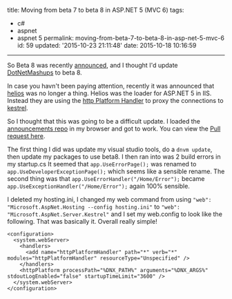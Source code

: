 title: Moving from beta 7 to beta 8 in ASP.NET 5 (MVC 6)
tags:

  - c#
  - aspnet
  - aspnet 5
permalink: moving-from-beta-7-to-beta-8-in-asp-net-5-mvc-6
id: 59
updated: '2015-10-23 21:11:48'
date: 2015-10-18 10:16:59
---

So Beta 8 was recently [announced](http://blogs.msdn.com/b/webdev/archive/2015/10/15/announcing-availability-of-asp-net-5-beta8.aspx), and I thought I'd update [DotNetMashups](http://dotnetmashup.azurewebsites.net) to beta 8.

In case you havn't been paying attention, recently it was announced that [helios](https://github.com/aspnet/Announcements/issues/69) was no longer a thing. Helios was the loader for ASP.NET 5 in IIS. Instead they are using the [http Platform Handler](https://azure.microsoft.com/en-us/blog/announcing-the-release-of-the-httpplatformhandler-module-for-iis-8/) to proxy the connections to [kestrel](https://github.com/aspnet/KestrelHttpServer).

So I thought that this was going to be a difficult update. I loaded the [announcements repo](https://github.com/aspnet/Announcements/milestones/1.0.0-beta8) in my browser and got to work. You can view the [Pull request here](https://github.com/tparnell8/DotNetMashup/pull/8/files).
<!-- more -->
The first thing I did was update my visual studio tools, do a `dnvm update`, then update my packages to use beta8. I then ran into was 2 build errors in my startup.cs It seemed that `app.UseErrorPage();` was renamed to `app.UseDeveloperExceptionPage();` which seems like a sensible rename. The second thing was that `app.UseErrorHandler("/Home/Error");` became `app.UseExceptionHandler("/Home/Error");` again 100% sensible.

I deleted my hosting.ini, I changed my web command from using `"web": "Microsoft.AspNet.Hosting --config hosting.ini"` to `"web": "Microsoft.AspNet.Server.Kestrel"` and I set my web.config to look like the following. That was basically it. Overall really simple!

```language-markup
<configuration>
  <system.webServer>
    <handlers>
      <add name="httpPlatformHandler" path="*" verb="*" modules="httpPlatformHandler" resourceType="Unspecified" />
    </handlers>
    <httpPlatform processPath="%DNX_PATH%" arguments="%DNX_ARGS%" stdoutLogEnabled="false" startupTimeLimit="3600" />
  </system.webServer>
</configuration>

```
